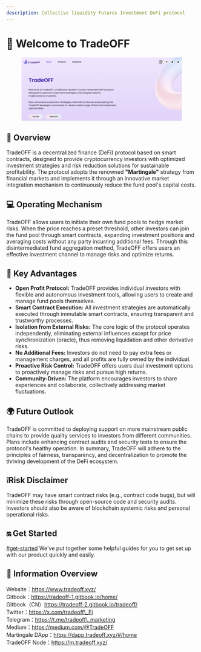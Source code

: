 ```yaml
---
description: Collective liquidity Futures Investment DeFi protocol
---
```


# 👋 Welcome to TradeOFF

<figure><img src=".gitbook/assets/image (7).png" alt=""><figcaption></figcaption></figure>

## 📖 Overview

TradeOFF is a decentralized finance (DeFi) protocol based on smart contracts, designed to provide cryptocurrency investors with optimized investment strategies and risk reduction solutions for sustainable profitability. The protocol adopts the renowned **"Martingale"** strategy from financial markets and implements it through an innovative market integration mechanism to continuously reduce the fund pool's capital costs.

## 💻 Operating Mechanism

TradeOFF allows users to initiate their own fund pools to hedge market risks. When the price reaches a preset threshold, other investors can join the fund pool through smart contracts, expanding investment positions and averaging costs without any party incurring additional fees. Through this disintermediated fund aggregation method, TradeOFF offers users an effective investment channel to manage risks and optimize returns.

## 🌟 Key Advantages

* **Open Profit Protocol:** TradeOFF provides individual investors with flexible and autonomous investment tools, allowing users to create and manage fund pools themselves.
* **Smart Contract Execution:** All investment strategies are automatically executed through immutable smart contracts, ensuring transparent and trustworthy processes.
* **Isolation from External Risks:** The core logic of the protocol operates independently, eliminating external influences except for price synchronization (oracle), thus removing liquidation and other derivative risks.
* **No Additional Fees:** Investors do not need to pay extra fees or management charges, and all profits are fully owned by the individual.
* **Proactive Risk Control:** TradeOFF offers users dual investment options to proactively manage risks and pursue high returns.
* **Community-Driven:** The platform encourages investors to share experiences and collaborate, collectively addressing market fluctuations.

## 🌍 Future Outlook

TradeOFF is committed to deploying support on more mainstream public chains to provide quality services to investors from different communities. Plans include enhancing contract audits and security tests to ensure the protocol's healthy operation. In summary, TradeOFF will adhere to the principles of fairness, transparency, and decentralization to promote the thriving development of the DeFi ecosystem.

## ❕Risk Disclaimer

TradeOFF may have smart contract risks (e.g., contract code bugs), but will minimize these risks through open-source code and security audits. Investors should also be aware of blockchain systemic risks and personal operational risks.

## 🔛 Get Started

[#get-started](./#get-started "mention") We've put together some helpful guides for you to get set up with our product quickly and easily.

## 🔗 Information Overview

Website：https://www.tradeoff.xyz/ \
Gitbook：https://tradeoff-1.gitbook.io/home/ \
Gitbook（CN）https://tradeoff-2.gitbook.io/tradeoff/ \
Twitter：https://x.com/tradeoff\_Fi \
Telegram：https://t.me/tradeoff\_marketing \
Medium：https://medium.com/@TradeOFF \
Martingale DApp：https://dapp.tradeoff.xyz/#/home \
TradeOFF Node：https://m.tradeoff.xyz/
